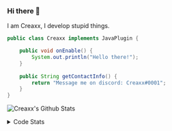 ### Hi there 👋

I am Creaxx, I develop stupid things. 

```java
public class Creaxx implements JavaPlugin {

    public void onEnable() {
        System.out.println("Hello there!");
    }
    
    public String getContactInfo() {
        return "Message me on discord: Creaxx#0001";
    }
}
```

![Creaxx's Github Stats](https://github-readme-stats.vercel.app/api?username=CreaxxOG&show_icons=true&theme=dark&count_private=true)

<details>
  <summary>Code Stats</summary>

<!--START_SECTION:waka-->
![Code Time](http://img.shields.io/badge/Code%20Time-1%2C276%20hrs%2027%20mins-blue)

![Lines of code](https://img.shields.io/badge/From%20Hello%20World%20I%27ve%20Written-512.0%20thousand%20lines%20of%20code-blue)

**🐱 My GitHub Data** 

> 📦 66.3 kB Used in GitHub's Storage 
 > 
> 🏆 1,564 Contributions in the Year 2023
 > 
> 🚫 Not Opted to Hire
 > 
> 📜 4 Public Repositories 
 > 
> 🔑 2 Private Repositories 
 > 
**I'm a Night 🦉** 

```text
🌞 Morning                280 commits         ██░░░░░░░░░░░░░░░░░░░░░░░   07.07 % 
🌆 Daytime                1698 commits        ███████████░░░░░░░░░░░░░░   42.89 % 
🌃 Evening                1920 commits        ████████████░░░░░░░░░░░░░   48.50 % 
🌙 Night                  61 commits          ░░░░░░░░░░░░░░░░░░░░░░░░░   01.54 % 
```
📅 **I'm Most Productive on Saturday** 

```text
Monday                   466 commits         ███░░░░░░░░░░░░░░░░░░░░░░   11.77 % 
Tuesday                  561 commits         ████░░░░░░░░░░░░░░░░░░░░░   14.17 % 
Wednesday                592 commits         ████░░░░░░░░░░░░░░░░░░░░░   14.95 % 
Thursday                 618 commits         ████░░░░░░░░░░░░░░░░░░░░░   15.61 % 
Friday                   375 commits         ██░░░░░░░░░░░░░░░░░░░░░░░   09.47 % 
Saturday                 731 commits         █████░░░░░░░░░░░░░░░░░░░░   18.46 % 
Sunday                   616 commits         ████░░░░░░░░░░░░░░░░░░░░░   15.56 % 
```


📊 **This Week I Spent My Time On** 

```text
💬 Programming Languages: 
Java                     5 hrs 5 mins        ████████████████████████░   94.47 % 
Kotlin                   17 mins             █░░░░░░░░░░░░░░░░░░░░░░░░   05.32 % 
XML                      0 secs              ░░░░░░░░░░░░░░░░░░░░░░░░░   00.20 % 
GitIgnore file           0 secs              ░░░░░░░░░░░░░░░░░░░░░░░░░   00.00 % 
YAML                     0 secs              ░░░░░░░░░░░░░░░░░░░░░░░░░   00.00 % 

🔥 Editors: 
IntelliJ                 5 hrs 23 mins       █████████████████████████   100.00 % 
```

**I Mostly Code in Java** 

```text
Java                     55 repos            ████████████████████░░░░░   79.71 % 
Kotlin                   8 repos             ███░░░░░░░░░░░░░░░░░░░░░░   11.59 % 
TypeScript               3 repos             █░░░░░░░░░░░░░░░░░░░░░░░░   04.35 % 
CSS                      2 repos             █░░░░░░░░░░░░░░░░░░░░░░░░   02.90 % 
EJS                      1 repo              ░░░░░░░░░░░░░░░░░░░░░░░░░   01.45 % 
```




 Last Updated on 28/05/2023 18:21:00 UTC
<!--END_SECTION:waka-->
</details>
